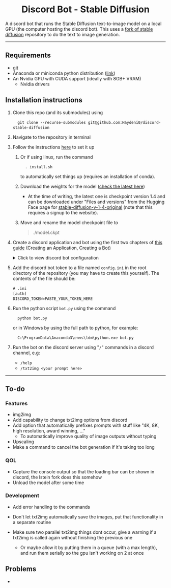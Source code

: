 <h1 align="center">Discord Bot - Stable Diffusion</h1>

A discord bot that runs the Stable Diffusion text-to-image model on a local GPU (the computer hosting the discord bot). This uses a [fork of stable diffusion](https://github.com/lstein/stable-diffusion) repository to do the text to image generation.

---

## Requirements
- git
- Anaconda or miniconda python distribution ([link](https://conda.io/projects/conda/en/latest/user-guide/install/windows.html))
- An Nvidia GPU with CUDA support (ideally with 8GB+ VRAM)
  - Nvidia drivers


## Installation instructions

1. Clone this repo (and its submodules) using

         git clone --recurse-submodules git@github.com:Haydeni0/discord-stable-diffusion

2. Navigate to the repository in terminal
3. Follow the instructions [here](https://github.com/lstein/stable-diffusion) to set it up
   1. Or if using linux, run the command

            . install.sh

      to automatically set things up (requires an installation of conda).

   2. Download the weights for the model ([check the latest here](https://huggingface.co/CompVis/stable-diffusion))
      - At the time of writing, the latest one is checkpoint version 1.4 and can be downloaded under "Files and versions" from the Hugging Face page for [stable-diffusion-v-1-4-original](https://huggingface.co/CompVis/stable-diffusion-v-1-4-original) (note that this requires a signup to the website).
   3. Move and rename the model checkpoint file to 
      > ./model.ckpt
  
4. Create a discord application and bot using the first two chapters of [this guide](https://realpython.com/how-to-make-a-discord-bot-python/) (Creating an Application, Creating a Bot)
   <details> 
   <summary> Click to view discord bot configuration </summary>

      1. Make sure to enable all the "Privileged Gateway Intents"
         ![](/readme_media/PrivilegedGatewayIntents.png)
      2. Add the bot to the discord server with these OAuth2 permissions
         ![](/readme_media//OAuth2Permissions.png)
         by opening the URL generated by the OAuth2 URL generator
      3. Generate a discord bot token
         ![](/readme_media/DiscordBotToken.png)
         
   </details>
5. Add the discord bot token to a file named ```config.ini``` in the root directory of the repository (you may have to create this yourself). The contents of the file should be:
   
   ```
   # .ini
   [auth]
   DISCORD_TOKEN=PASTE_YOUR_TOKEN_HERE
   ```
6. Run the python script ```bot.py``` using the command

         python bot.py
   
   or in Windows by using the full path to python, for example:

         C:\ProgramData\Anaconda3\envs\ldm\python.exe bot.py
         
7. Run the bot on the discord server using "```/```" commands in a discord channel, e.g:
   - ```/help```
   - ```/txt2img <your prompt here>```


---

## To-do

### Features
- img2img
- Add capability to change txt2img options from discord
- Add option that automatically prefixes prompts with stuff like "4K, 8K, high resolution, award winning, ..."
  - To automatically improve quality of image outputs without typing
- Upscaling
- Make a command to cancel the bot generation if it's taking too long

### QOL
- Capture the console output so that the loading bar can be shown in discord, the lstein fork does this somehow
- Unload the model after some time


### Development
- Add error handling to the commands

- Don't let txt2img automatically save the images, put that functionality in a separate routine
- Make sure two parallel txt2img things dont occur, give a warning if a txt2img is called again without finishing the previous one
  - Or maybe allow it by putting them in a queue (with a max length), and run them serially so the gpu isn't working on 2 at once







## Problems
- 




